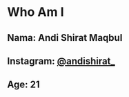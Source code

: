 # Who Am I
## **Nama:** Andi Shirat Maqbul  
## **Instagram:** [@andishirat_](https://instagram.com/andishirat_)  
## **Age:** 21
